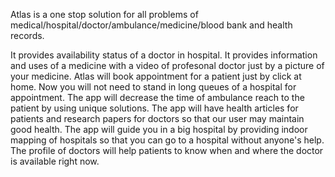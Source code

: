 Atlas is a one stop solution for all problems of medical/hospital/doctor/ambulance/medicine/blood bank and health records.

It provides availability status of a doctor in hospital.
It provides information and uses of a medicine with a video of profesonal doctor just by a picture of your medicine.
Atlas will book appointment for a patient just by click at home. Now you will not need to stand in long queues of a hospital for appointment.
The app will decrease the time of ambulance reach to the patient by using unique solutions.
The app will have health articles for patients and research papers for doctors so that our user may maintain good health.
The app will guide you in a big hospital by providing indoor mapping of hospitals so that you can go to a hospital without anyone's help.
The profile of doctors will help patients to know when and where the doctor is available right now.
